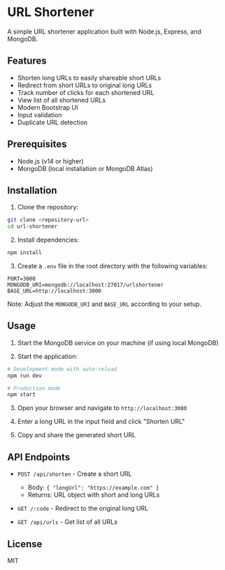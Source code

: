 # URL Shortener

A simple URL shortener application built with Node.js, Express, and MongoDB.

## Features

- Shorten long URLs to easily shareable short URLs
- Redirect from short URLs to original long URLs
- Track number of clicks for each shortened URL
- View list of all shortened URLs
- Modern Bootstrap UI
- Input validation
- Duplicate URL detection

## Prerequisites

- Node.js (v14 or higher)
- MongoDB (local installation or MongoDB Atlas)

## Installation

1. Clone the repository:
```bash
git clone <repository-url>
cd url-shortener
```

2. Install dependencies:
```bash
npm install
```

3. Create a `.env` file in the root directory with the following variables:
```
PORT=3000
MONGODB_URI=mongodb://localhost:27017/urlshortener
BASE_URL=http://localhost:3000
```

Note: Adjust the `MONGODB_URI` and `BASE_URL` according to your setup.

## Usage

1. Start the MongoDB service on your machine (if using local MongoDB)

2. Start the application:
```bash
# Development mode with auto-reload
npm run dev

# Production mode
npm start
```

3. Open your browser and navigate to `http://localhost:3000`

4. Enter a long URL in the input field and click "Shorten URL"

5. Copy and share the generated short URL

## API Endpoints

- `POST /api/shorten` - Create a short URL
  - Body: `{ "longUrl": "https://example.com" }`
  - Returns: URL object with short and long URLs

- `GET /:code` - Redirect to the original long URL

- `GET /api/urls` - Get list of all URLs

## License

MIT 